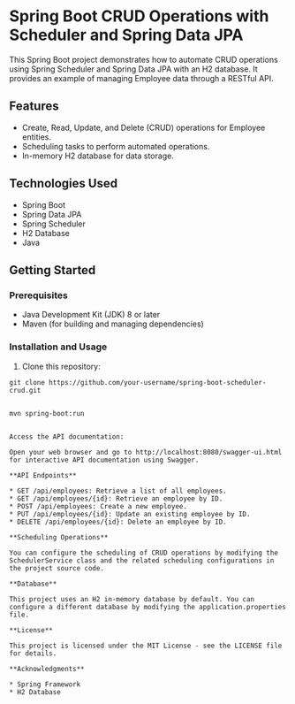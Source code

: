 # Spring Boot CRUD Operations with Scheduler and Spring Data JPA

This Spring Boot project demonstrates how to automate CRUD operations using Spring Scheduler and Spring Data JPA with an H2 database. It provides an example of managing Employee data through a RESTful API.

## Features

- Create, Read, Update, and Delete (CRUD) operations for Employee entities.
- Scheduling tasks to perform automated operations.
- In-memory H2 database for data storage.

## Technologies Used

- Spring Boot
- Spring Data JPA
- Spring Scheduler
- H2 Database
- Java

## Getting Started

### Prerequisites

- Java Development Kit (JDK) 8 or later
- Maven (for building and managing dependencies)

### Installation and Usage

1. Clone this repository:

```shell
git clone https://github.com/your-username/spring-boot-scheduler-crud.git


mvn spring-boot:run


Access the API documentation:

Open your web browser and go to http://localhost:8080/swagger-ui.html for interactive API documentation using Swagger.

**API Endpoints**

* GET /api/employees: Retrieve a list of all employees.
* GET /api/employees/{id}: Retrieve an employee by ID.
* POST /api/employees: Create a new employee.
* PUT /api/employees/{id}: Update an existing employee by ID.
* DELETE /api/employees/{id}: Delete an employee by ID.

**Scheduling Operations**

You can configure the scheduling of CRUD operations by modifying the SchedulerService class and the related scheduling configurations in the project source code.

**Database**

This project uses an H2 in-memory database by default. You can configure a different database by modifying the application.properties file.

**License**

This project is licensed under the MIT License - see the LICENSE file for details.

**Acknowledgments**

* Spring Framework
* H2 Database
